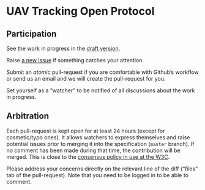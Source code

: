 # UAV Tracking Open Protocol

## Participation

See the work in progress in the [draft version](https://github.com/UAVTracking/UAVTrackingProtocol/blob/master/draft/README.md).

Raise [a new issue](https://github.com/UAVTracking/UAVTrackingProtocol/issues/new) if something catches your attention.

Submit an *atomic* pull-request if you are comfortable with Github’s workflow or send us an email and we will create the pull-request for you.

Set yourself as a “watcher” to be notified of all discussions about the work in progress.


## Arbitration

Each pull-request is kept open for at least 24 hours (except for cosmetic/typo ones). It allows watchers to express themselves and raise potential issues prior to merging it into the specification (`master` branch). If no comment has been made during that time, the contribution will be merged. This is close to the [consensus policy in use at the W3C](https://www.w3.org/2005/10/Process-20051014/policies.html#Consensus).

Please address your concerns directly on the relevant line of the diff (“files” tab of the pull-request). Note that you need to be logged in to be able to comment.
